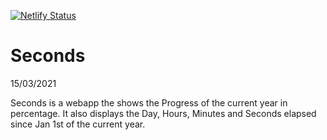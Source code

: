 [![Netlify Status](https://api.netlify.com/api/v1/badges/c5d145f6-0c47-4e9f-bb08-4749e8700731/deploy-status)](https://app.netlify.com/sites/daysbeyond/deploys)

# Seconds
15/03/2021

Seconds is a webapp the shows the Progress of the current year in percentage. It also displays the Day, Hours, Minutes and Seconds elapsed since Jan 1st of the current year.
